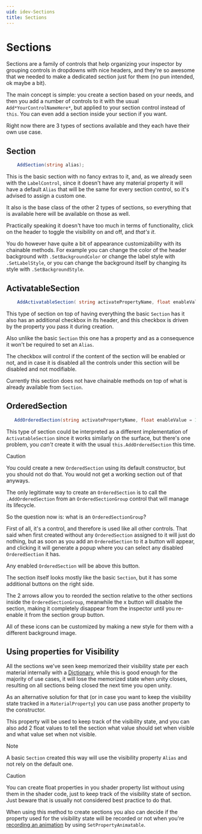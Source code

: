 ```yaml
---
uid: idev-Sections
title: Sections
---
```


# Sections

Sections are a family of controls that help organizing your inspector by grouping controls in dropdowns with nice headers, and they're so awesome that we needed to make a dedicated section just for them (no pun intended, ok maybe a bit).

The main concept is simple: you create a section based on your needs, and then you add a number of controls to it with the usual `Add*YourControlNameHere*`, but applied to your section control instead of `this`. You can even add a section inside your section if you want.

Right now there are 3 types of sections available and they each have their own use case.

## Section

```csharp
    AddSection(string alias);
```

This is the basic section with no fancy extras to it, and, as we already seen with the `LabelControl`, since it doesn't have any material property it will have a default `Alias` that will be the same for every section control, so it's advised to assign a custom one.

It also is the base class of the other 2 types of sections, so everything that is available here will be available on those as well.

Practically speaking it doesn't have too much in terms of functionality, click on the header to toggle the visibility on and off, and *that's it*.

You do however have quite a bit of appearance customizability with its chainable methods.
For example you can change the color of the header background with `.SetBackgroundColor` or change the label style with `.SetLabelStyle`, or you can change the background itself by changing its style with `.SetBackgroundStyle`.

## ActivatableSection

```csharp
    AddActivatableSection( string activatePropertyName, float enableValue = 0, float disableValue = 1);
```

This type of section on top of having everything the basic `Section` has it also has an additional checkbox in its header, and this checkbox is driven by the property you pass it during creation.

Also unlike the basic `Section` this one has a property and as a consequence it won't be required to set an `Alias`.

The checkbox will control if the content of the section will be enabled or not, and in case it is disabled all the controls under this section will be disabled and not modifiable.

Currently this section does not have chainable methods on top of what is already available from `Section`.

## OrderedSection

```csharp
   AddOrderedSection(string activatePropertyName, float enableValue = 1, float disableValue = 0);
```

This type of section could be interpreted as a different implementation of `ActivatableSection` since it works similarly on the surface, but there's one problem, you *can't* create it with the usual `this.AddOrderedSection` this time.

>[!CAUTION]
>You could create a new `OrderedSection` using its default constructor, but you should not do that. You would not get a working section out of that anyways.

The only legitimate way to create an `OrderedSection` is to call the `.AddOrderedSection` from an `OrderedSectionGroup` control that will manage its lifecycle.

So the question now is: what is an `OrderedSectionGroup`?

First of all, it's a control, and therefore is used like all other controls. That said when first created without any `OrderedSection` assigned to it will just do nothing, but as soon as you add an `OrderedSection` to it a button will appear, and clicking it will generate a popup where you can select any disabled `OrderedSection` it has.

Any enabled `OrderedSection` will be above this button.

The section itself looks mostly like the basic `Section`, but it has some additional buttons on the right side.

The 2 arrows allow you to reorded the section relative to the other sections inside the `OrderedSectionGroup`, meanwhile the x button will disable the section, making it completely disappear from the inspector until you re-enable it from the section group button.

All of these icons can be customized by making a new style for them with a different background image.

## Using properties for Visibility

All the sections we've seen keep memorized their visibility state per each material internally with a [Dictionary](https://docs.microsoft.com/en-us/dotnet/api/system.collections.generic.dictionary-2), while this is good enough for the majority of use cases, it will lose the memorized state when unity closes, resulting on all sections being closed the next time you open unity.

As an alternative solution for that (or in case you want to keep the visibility state tracked in a `MaterialProperty`) you can use pass another property to the constructor.

This property will be used to keep track of the visibility state, and you can also add 2 float values to tell the section what value should set when visible and what value set when not visible.

>[!NOTE]
>A basic `Section` created this way will use the visibility property `Alias` and not rely on the default one.

>[!CAUTION]
>You can create float properties in you shader property list without using them in the shader code, just to keep track of the visibility state of section. Just beware that is usually not considered best practice to do that.

When using this method to create sections you also can decide if the property used for the visibility state will be recorded or not when you're [recording an animation](https://docs.unity3d.com/Manual/animeditor-AnimatingAGameObject.html) by using `SetPropertyAnimatable`.
